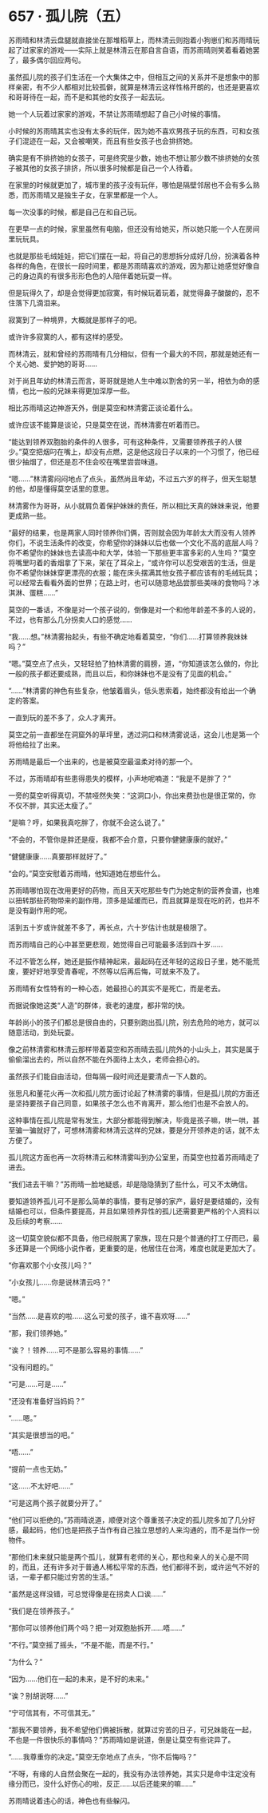 <link rel="stylesheet" href="../styles/text.css"/>
<h1>657 · 孤儿院（五）</h1>

苏雨晴和林清云盘腿就直接坐在那堆稻草上，而林清云则抱着小狗崽们和苏雨晴玩起了过家家的游戏——实际上就是林清云在那自言自语，而苏雨晴则笑着看着她罢了，最多偶尔回应两句。

虽然孤儿院的孩子们生活在一个大集体之中，但相互之间的关系并不是想象中的那样亲密，有不少人都相对比较孤僻，就算是林清云这样性格开朗的，也还是更喜欢和哥哥待在一起，而不是和其他的女孩子一起去玩。

她一个人玩着过家家的游戏，不禁让苏雨晴想起了自己小时候的事情。

小时候的苏雨晴其实也没有太多的玩伴，因为她不喜欢男孩子玩的东西，可和女孩子们混迹在一起，又会被嘲笑，而且有些女孩子也会排挤她。

确实是有不排挤她的女孩子，可是终究是少数，她也不想让那少数不排挤她的女孩子被其他的女孩子排挤，所以很多时候都是自己一个人待着。

在家里的时候就更加了，城市里的孩子没有玩伴，哪怕是隔壁邻居也不会有多么熟悉，而苏雨晴又是独生子女，在家里都是一个人。

每一次没事的时候，都是自己在和自己玩。

在更早一点的时候，家里虽然有电脑，但还没有给她买，所以她只能一个人在房间里玩玩具。

也就是那些毛绒娃娃，把它们摆在一起，将自己的思想拆分成好几份，扮演着各种各样的角色，在很长一段时间里，都是苏雨晴喜欢的游戏，因为那让她感觉好像自己的身边真的有很多形形色色的人陪伴着她玩耍一样。

但是玩得久了，却是会觉得更加寂寞，有时候玩着玩着，就觉得鼻子酸酸的，忍不住落下几滴泪来。

寂寞到了一种境界，大概就是那样子的吧。

或许许多寂寞的人，都有这样的感受。

而林清云，就和曾经的苏雨晴有几分相似，但有一个最大的不同，那就是她还有一个关心她、爱护她的哥哥……

对于尚且年幼的林清云而言，哥哥就是她人生中难以割舍的另一半，相依为命的感情，也比一般的兄妹来得更加深厚一些。

相比苏雨晴这边神游天外，倒是莫空和林清雾正谈论着什么。

或许应该不能算是谈论，只是莫空在说，而林清雾在听着而已。

“能达到领养双胞胎的条件的人很多，可有这种条件，又需要领养孩子的人很少。”莫空把烟叼在嘴上，却没有点燃，这是他这段日子以来的一个习惯了，他已经很少抽烟了，但还是忍不住会咬在嘴里尝尝味道。

“嗯……”林清雾闷闷地点了点头，虽然尚且年幼，不过五六岁的样子，但天生聪慧的他，却是懂得莫空话里的意思。

林清雾作为哥哥，从小就肩负着保护妹妹的责任，所以相比天真的妹妹来说，他要更成熟一些。

“最好的结果，也是两家人同时领养你们俩，否则就会因为年龄太大而没有人领养你们，不说生活条件的改变，你希望你的妹妹以后也做一个文化不高的底层人吗？你不希望你的妹妹也去读高中和大学，体验一下那些更丰富多彩的人生吗？”莫空将嘴里叼着的香烟拿了下来，架在了耳朵上，“或许你可以忍受艰苦的生活，但是你不希望你妹妹穿更漂亮的衣服；能在床头摆满其他女孩子都应该有的毛绒玩具；可以经常去看看外面的世界；在路上时，也可以随意地品尝那些美味的食物吗？冰淇淋、蛋糕……”

莫空的一番话，不像是对一个孩子说的，倒像是对一个和他年龄差不多的人说的，不过，也有那么几分拐卖人口的感觉……

“我……想。”林清雾抬起头，有些不确定地看着莫空，“你们……打算领养我妹妹吗？”

“嗯。”莫空点了点头，又轻轻拍了拍林清雾的肩膀，道，“你知道该怎么做的，你比一般的孩子都还要成熟，而且以后，和你妹妹也不是没有了见面的机会。”

“……”林清雾的神色有些复杂，他皱着眉头，低头思索着，始终都没有给出一个确定的答案。

一直到玩的差不多了，众人才离开。

莫空之前一直都坐在洞窟外的草坪里，透过洞口和林清雾说话，这会儿也是第一个将他给拉了出来。

苏雨晴是最后一个出来的，也是被莫空最温柔对待的那一个。

不过，苏雨晴却有些患得患失的模样，小声地呢喃道：“我是不是胖了？”

一旁的莫空听得真切，不禁哑然失笑：“这洞口小，你出来费劲也是很正常的，你不仅不胖，其实还太瘦了。”

“是嘛？哼，如果我真吃胖了，你就不会这么说了。”

“不会的，不管你是胖还是瘦，我都不会介意，只要你健健康康的就好。”

“健健康康……真要那样就好了。”

“会的。”莫空安慰着苏雨晴，他知道她在想些什么。

苏雨晴哪怕现在改用更好的药物，而且天天吃那些专门为她定制的营养食谱，也难以扭转那些药物带来的副作用，顶多是延缓而已，而且就算是现在吃的药，也并不是没有副作用的呢。

活到五十岁或许就差不多了，再长点，六十岁估计也就是极限了。

而苏雨晴自己的心中甚至更悲观，她觉得自己可能最多活到四十岁……

不过不管怎么样，她还是振作精神起来，最起码在还年轻的这段日子里，她不能荒废，要好好地享受青春呢，不然等以后再后悔，可就来不及了。

苏雨晴有女性特有的一种心态，她最担心的其实不是死亡，而是老去。

而据说像她这类“人造”的群体，衰老的速度，都非常的快。

年龄尚小的孩子们都总是很自由的，只要别跑出孤儿院，别去危险的地方，就可以随意活动，到处玩耍。

像之前林清雾和林清云那样带着莫空和苏雨晴去孤儿院外的小山头上，其实是属于偷偷溜出去的，所以自然不能在外面待上太久，老师会担心的。

虽然孩子们能自由活动，但每隔一段时间还是要清点一下人数的。

张思凡和董花火再一次和孤儿院方面讨论起了林清雾的事情，但是孤儿院的方面还是坚持要孩子自己同意，如果孩子怎么也不肯离开，那么他们也是不会放人的。

这种事情在孤儿院是常有发生，大部分都能得到解决，毕竟是孩子嘛，哄一哄，甚至骗一骗就好了，可想林清雾和林清云这样的兄妹，要是分开领养走的话，就不太方便了。

孤儿院这方面也再一次将林清云和林清雾叫到办公室里，而莫空也拉着苏雨晴走了进去。

“我们进去干嘛？”苏雨晴一脸地疑惑，却是隐隐猜到了些什么，可又不太确信。

要知道领养孤儿可不是那么简单的事情，要有足够的家产，最好是要结婚的，没有结婚也可以，但条件要提高，并且如果领养异性的孤儿还需要更严格的个人资料以及后续的考察……

这一切莫空貌似都不具备，他已经脱离了家族，现在只是个普通的打工仔而已，最多还算是一个网络小说作者，更重要的是，他居住在台湾，难度也就是更加大了。

“你喜欢那个小女孩儿吗？”

“小女孩儿……你是说林清云吗？”

“嗯。”

“当然……是喜欢的啦……这么可爱的孩子，谁不喜欢呀……”

“那，我们领养她。”

“诶？！领养……可不是那么容易的事情……”

“没有问题的。”

“可是……可是……”

“还没有准备好当妈妈？”

“……嗯。”

“其实是很想当的吧。”

“唔……”

“提前一点也无妨。”

“这……不太好吧……”

“可是这两个孩子就要分开了。”

“他们可以拒绝的。”苏雨晴说道，顺便对这个尊重孩子决定的孤儿院多加了几分好感，最起码，他们也是把孩子当作有自己独立思想的人来沟通的，而不是当作一份物件。

“那他们未来就只能是两个孤儿，就算有老师的关心，那也和亲人的关心是不同的，而且，还有许多对于普通人稀松平常的东西，他们都得不到，或许运气不好的话，一辈子都只能过穷苦的生活。”

“虽然是这样没错，可总觉得像是在拐卖人口诶……”

“我们是在领养孩子。”

“那你可以领养他们两个吗？把一对双胞胎拆开……唔……”

“不行。”莫空摇了摇头，“不是不能，而是不行。”

“为什么？”

“因为……他们在一起的未来，是不好的未来。”

“诶？别胡说呀……”

“宁可信其有，不可信其无。”

“那我不要领养，我不希望他们俩被拆散，就算过穷苦的日子，可兄妹能在一起，不也是一件很快乐的事情吗？”苏雨晴如是说道，倒是让莫空有些诧异了。

“……我尊重你的决定。”莫空无奈地点了点头，“你不后悔吗？”

“不呀，有缘的人自然会聚在一起的，我没有办法领养她，其实只是命中注定没有缘分而已，没什么好伤心的啦，反正……以后还能来的嘛……”

苏雨晴说着违心的话，神色也有些躲闪。
